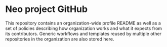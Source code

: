 # Neo project GitHub

This repository contains an organization-wide profile README as well as a set
of policies describing how organization works and what it expects from its
contributors. Generic workflows and templates reused by multiple other
repositories in the organization are also stored here.
